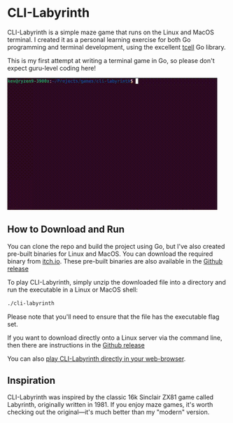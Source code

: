 # CLI-Labyrinth

CLI-Labyrinth is a simple maze game that runs on the Linux and MacOS terminal. I created it as a personal learning exercise for both Go programming and terminal development, using the excellent [tcell](https://github.com/gdamore/tcell) Go library.

This is my first attempt at writing a terminal game in Go, so please don't expect guru-level coding here!

![CLI-Labyrinth Preview](cli-labyrinth-0.1.gif)

## How to Download and Run

You can clone the repo and build the project using Go, but I've also created pre-built binaries for Linux and MacOS. You can download the required binary from [itch.io](https://yorkshirekev.itch.io/cli-labyrinth). These pre-built binaries are also available in the [Github release](https://github.com/YorkshireKev/cli-labyrinth/releases)

To play CLI-Labyrinth, simply unzip the downloaded file into a directory and run the executable in a Linux or MacOS shell:

```bash
./cli-labyrinth
```

Please note that you'll need to ensure that the file has the executable flag set.

If you want to download directly onto a Linux server via the command line, then there are instructions in the [Github release](https://github.com/YorkshireKev/cli-labyrinth/releases)

You can also [play CLI-Labyrinth directly in your web-browser](https://www.kevsite.com/cli-labyrinth).

## Inspiration

CLI-Labyrinth was inspired by the classic 16k Sinclair ZX81 game called Labyrinth, originally written in 1981. If you enjoy maze games, it's worth checking out the original—it's much better than my "modern" version.
